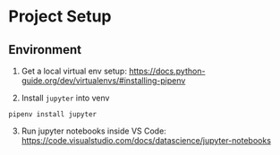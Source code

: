 # Project Setup

## Environment

1) Get a local virtual env setup: https://docs.python-guide.org/dev/virtualenvs/#installing-pipenv

2) Install `jupyter` into venv

`pipenv install jupyter`

3) Run jupyter notebooks inside VS Code: https://code.visualstudio.com/docs/datascience/jupyter-notebooks